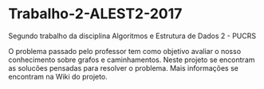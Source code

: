 # Trabalho-2-ALEST2-2017
Segundo trabalho da disciplina Algoritmos e Estrutura de Dados 2 - PUCRS

O problema passado pelo professor tem como objetivo avaliar o nosso conhecimento sobre grafos e caminhamentos.
Neste projeto se encontram as solucões pensadas para resolver o problema.
Mais informações se encontram na Wiki do projeto.
